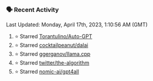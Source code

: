 ### 🗣 Recent Activity

<!--RECENT_ACTIVITY:last_update-->
Last Updated: Monday, April 17th, 2023, 1:10:56 AM (GMT)
<!--RECENT_ACTIVITY:last_update_end-->
<!--RECENT_ACTIVITY:start-->
1. ⭐ Starred [Torantulino/Auto-GPT](https://github.com/Torantulino/Auto-GPT)
2. ⭐ Starred [cocktailpeanut/dalai](https://github.com/cocktailpeanut/dalai)
3. ⭐ Starred [ggerganov/llama.cpp](https://github.com/ggerganov/llama.cpp)
4. ⭐ Starred [twitter/the-algorithm](https://github.com/twitter/the-algorithm)
5. ⭐ Starred [nomic-ai/gpt4all](https://github.com/nomic-ai/gpt4all)
<!--RECENT_ACTIVITY:end-->
